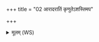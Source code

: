 +++
title = "02 आरादरातिं कृणुतेऽशस्तिमप"

+++
<details><summary>मूलम् (WS)</summary>

आरादरातिं कृणुतेऽशस्तिमप बाधते ।  
अवालप्स्यः स यो मणिः सहस्वानभिमातिहा ॥ २ ॥
</details>